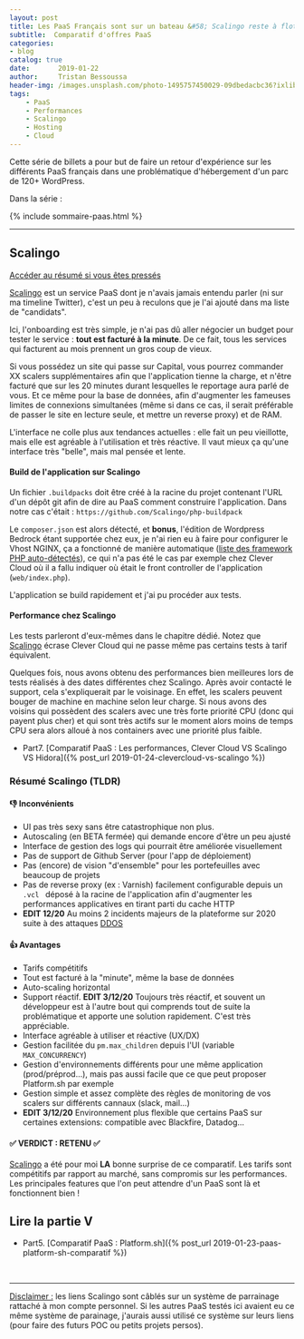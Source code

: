 ```yaml
---
layout: post
title: Les PaaS Français sont sur un bateau &#58; Scalingo reste à flot
subtitle:  Comparatif d'offres PaaS
categories:
- blog
catalog: true
date:       2019-01-22
author:     Tristan Bessoussa
header-img: /images.unsplash.com/photo-1495757450029-09dbedacbc36?ixlib=rb-1.2.1&ixid=eyJhcHBfaWQiOjEyMDd9&auto=format&fit=crop&w=2089&q=80
tags:
    - PaaS
    - Performances
    - Scalingo
    - Hosting
    - Cloud
---
```



Cette série de billets a pour but de faire un retour d'expérience sur les différents PaaS français dans une problématique d'hébergement d'un parc de 120+ WordPress.

Dans la série :

{% include sommaire-paas.html %}

---

## Scalingo

[Accéder au résumé si vous êtes pressés](#résumé-clever-cloud-tldr)

[Scalingo](https://sclng.io/r/dfa62f9bc47ec843) est un service PaaS dont je n'avais jamais entendu parler (ni sur ma timeline Twitter), c'est un peu à reculons que je l'ai ajouté dans ma liste de "candidats".

Ici, l'onboarding est très simple, je n'ai pas dû aller négocier un budget pour tester le service : **tout est facturé à la minute**. De ce fait, tous les services qui facturent au mois prennent un gros coup de vieux.

Si vous possédez un site qui passe sur Capital, vous pourrez commander XX scalers supplémentaires afin que l'application tienne la charge, et n'être facturé que sur les 20 minutes durant lesquelles le reportage aura parlé de vous. Et ce même pour la base de données, afin d'augmenter les fameuses limites de connexions simultanées (même si dans ce cas, il serait préférable de passer le site en lecture seule, et mettre un reverse proxy) et de RAM.

L'interface ne colle plus aux tendances actuelles : elle fait un peu vieillotte, mais elle est agréable à l'utilisation et très réactive. Il vaut mieux ça qu'une interface très "belle", mais mal pensée et lente.

#### Build de l'application sur Scalingo

Un fichier `.buildpacks` doit être créé à la racine du projet contenant l'URL d'un dépôt git afin de dire au PaaS comment construire l'application. Dans notre cas c'était : `https://github.com/Scalingo/php-buildpack`

Le `composer.json` est alors détecté, et **bonus**, l'édition de Wordpress Bedrock étant supportée chez eux, je n'ai rien eu à faire pour configurer le Vhost NGINX, ça a fonctionné de manière automatique ([liste des framework PHP auto-détectés](https://github.com/Scalingo/php-buildpack/tree/master/frameworks)), ce qui n'a pas été le cas par exemple chez Clever Cloud où il a fallu indiquer où était le front controller de l'application (`web/index.php`).

L'application se build rapidement et j'ai pu procéder aux tests.

#### Performance chez Scalingo

Les tests parleront d'eux-mêmes dans le chapitre dédié. Notez que [Scalingo](https://sclng.io/r/dfa62f9bc47ec843) écrase Clever Cloud qui ne passe même pas certains tests à tarif équivalent.

Quelques fois, nous avons obtenu des performances bien meilleures lors de tests réalisés à des dates différentes chez Scalingo. Après avoir contacté le support, cela s'expliquerait par le voisinage. En effet, les scalers peuvent bouger de machine en machine selon leur charge. Si nous avons des voisins qui possèdent des scalers avec une très forte priorité CPU (donc qui payent plus cher) et qui sont très actifs sur le moment alors moins de temps CPU sera alors alloué à nos containers avec une priorité plus faible.

* Part7. [Comparatif PaaS : Les performances, Clever Cloud VS Scalingo VS Hidora]({% post_url 2019-01-24-clevercloud-vs-scalingo %})


### Résumé Scalingo (TLDR)

#### 👎 Inconvénients

- UI pas très sexy sans être catastrophique non plus.
- Autoscaling (en BETA fermée) qui demande encore d'être un peu ajusté
- Interface de gestion des logs qui pourrait être améliorée visuellement
- Pas de support de Github Server (pour l'app de déploiement)
- Pas (encore) de vision "d'ensemble" pour les portefeuilles avec beaucoup de projets
- Pas de reverse proxy (ex : Varnish) facilement configurable depuis un `.vcl ` déposé à la racine de l'application afin d'augmenter les performances applicatives en tirant parti du cache HTTP
- **EDIT 12/20** Au moins 2 incidents majeurs de la plateforme sur 2020 suite à des attaques [DDOS](https://scalingo.com/blog/mitigating-massive-ddos)

#### 👍 Avantages

- Tarifs compétitifs
- Tout est facturé à la "minute", même la base de données
- Auto-scaling horizontal
- Support réactif. **EDIT 3/12/20** Toujours très réactif, et souvent un développeur est à l'autre bout qui comprends tout de suite la problématique et apporte une solution rapidement. C'est très appréciable.
- Interface agréable à utiliser et réactive (UX/DX)
- Gestion facilitée du `pm.max_children` depuis l'UI (variable `MAX_CONCURRENCY`)
- Gestion d'environnements différents pour une même application (prod/préprod...), mais pas aussi facile que ce que peut proposer Platform.sh par exemple
- Gestion simple et assez complète des règles de monitoring de vos scalers sur différents cannaux (slack, mail...)
- **EDIT 3/12/20** Environnement plus flexible que certains PaaS sur certaines extensions: compatible avec Blackfire, Datadog...


#### ✅ **VERDICT : RETENU** ✅

[Scalingo](https://sclng.io/r/dfa62f9bc47ec843) a été pour moi **LA** bonne surprise de ce comparatif. Les tarifs sont compétitifs par rapport au marché, sans compromis sur les performances. Les principales features que l'on peut attendre d'un PaaS sont là et fonctionnent bien !


## Lire la partie V

* Part5. [Comparatif PaaS : Platform.sh]({% post_url 2019-01-23-paas-platform-sh-comparatif %})

<br />

---

<u>Disclaimer :</u> les liens Scalingo sont câblés sur un système de parrainage rattaché à mon compte personnel. Si les autres PaaS testés ici avaient eu ce même système de parainage, j'aurais aussi utilisé ce système sur leurs liens (pour faire des futurs POC ou petits projets persos).
